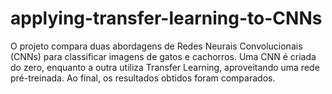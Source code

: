 # applying-transfer-learning-to-CNNs
 O projeto compara duas abordagens de Redes Neurais Convolucionais (CNNs) para classificar imagens de gatos e cachorros. Uma CNN é criada do zero, enquanto a outra utiliza Transfer Learning, aproveitando uma rede pré-treinada. Ao final, os resultados obtidos foram comparados.
